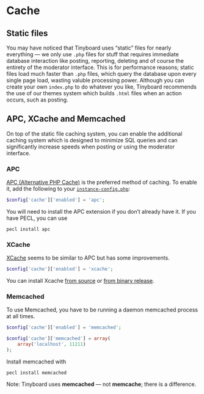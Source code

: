 Cache
=====

Static files
------------
You may have noticed that Tinyboard uses “static” files for nearly everything — we only use `.php` files for stuff that requires immediate database interaction like posting, reporting, deleting and of course the entirety of the moderator interface. This is for performance reasons; static files load much faster than `.php` files, which query the database upon every single page load, wasting valuble processing power. Although you can create your own `index.php` to do whatever you like, Tinyboard recommends the use of our themes system which builds `.html` files when an action occurs, such as posting.

APC, XCache and Memcached
-------------------------
On top of the static file caching system, you can enable the additional caching system which is designed to minimize SQL queries and can significantly increase speeds when posting or using the moderator interface.

### APC
[APC (Alternative PHP Cache)](https://web.archive.org/web/20121003095626/http://php.net/manual/en/book.apc.php) is the preferred method of caching. To enable it, add the following to your [`instance-config.php`](../../inc/instance-config.php):
```php
$config['cache']['enabled'] = 'apc';
```
You will need to install the APC extension if you don’t already have it. If you have PECL, you can use
```
pecl install apc
```

### XCache

[XCache](https://web.archive.org/web/20121003095626/http://xcache.lighttpd.net/) seems to be similar to APC but has some improvements.
```php
$config['cache']['enabled'] = 'xcache';
```
You can install Xcache [from source](https://web.archive.org/web/20121003095626/http://xcache.lighttpd.net/wiki/InstallFromSource) or [from binary release](https://web.archive.org/web/20121003095626/http://xcache.lighttpd.net/wiki/InstallFromBinary).

### Memcached

To use Memcached, you have to be running a daemon memcached process at all times.
```php
$config['cache']['enabled'] = 'memcached';

$config['cache']['memcached'] = array(
	array('localhost', 11211)
);
```
Install memcached with
```
pecl install memcached
```
Note: Tinyboard uses **memcached** — not **memcache**; there is a difference.
